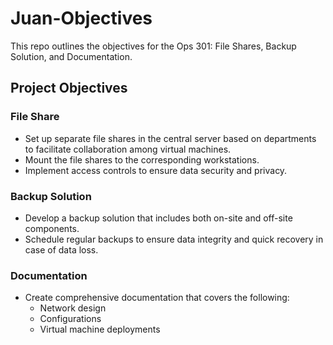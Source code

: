 # Juan-Objectives
This repo outlines the objectives for the Ops 301: File Shares, Backup Solution, and Documentation.
## Project Objectives
### File Share
- Set up separate file shares in the central server based on departments to facilitate collaboration among virtual machines.
- Mount the file shares to the corresponding workstations.
- Implement access controls to ensure data security and privacy.
### Backup Solution
- Develop a backup solution that includes both on-site and off-site components.
- Schedule regular backups to ensure data integrity and quick recovery in case of data loss.
### Documentation
- Create comprehensive documentation that covers the following:
  - Network design
  - Configurations
  - Virtual machine deployments
